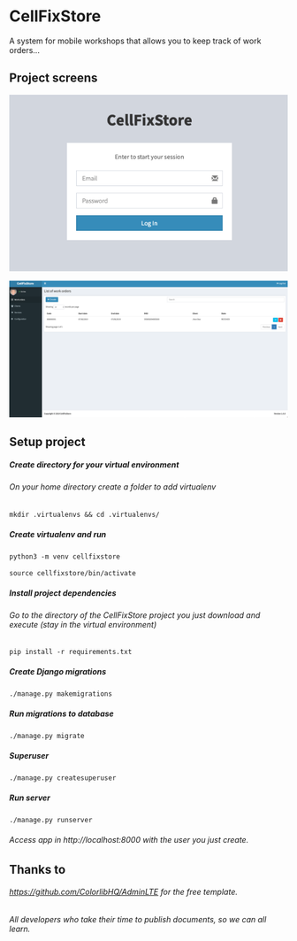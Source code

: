 # CellFixStore
A system for mobile workshops that allows you to keep track of work orders...

## Project screens

![CellFixStore_Login](static/img/CellFixStore_Login.png)

![CellFixStore_WorkOrders](static/img/CellFixStore_WorkOrders.png)

## Setup project

##### Create directory for your virtual environment
###### On your home directory create a folder to add virtualenv
```
mkdir .virtualenvs && cd .virtualenvs/
```

##### Create virtualenv and run
```
python3 -m venv cellfixstore
```
```
source cellfixstore/bin/activate
```

##### Install project dependencies
###### Go to the directory of the CellFixStore project you just download and execute (stay in the virtual environment)
```
pip install -r requirements.txt
```

##### Create Django migrations
```
./manage.py makemigrations
```

##### Run migrations to database
```
./manage.py migrate
```

##### Superuser
```
./manage.py createsuperuser
```

##### Run server
```
./manage.py runserver
```

###### Access app in http://localhost:8000 with the user you just create.

## Thanks to
###### https://github.com/ColorlibHQ/AdminLTE for the free template.
###### All developers who take their time to publish documents, so we can all learn.


